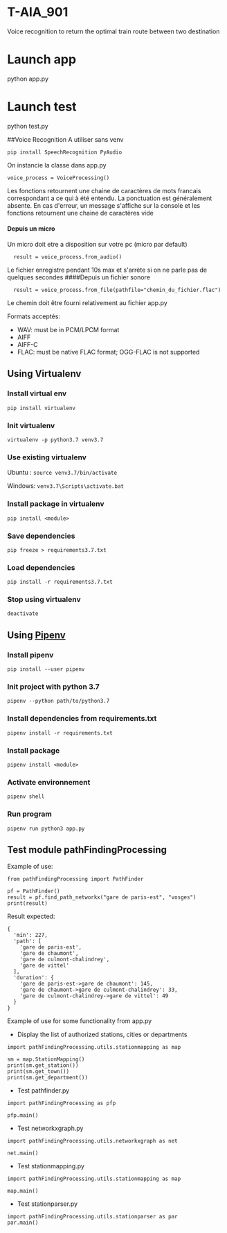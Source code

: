 # T-AIA_901
Voice recognition to return the optimal train route between two destination

# Launch app
python app.py

# Launch test
python test.py


##Voice Recognition 
A utiliser sans venv 

    pip install SpeechRecognition PyAudio
On instancie la classe dans app.py
    
    voice_process = VoiceProcessing()
Les fonctions retournent une chaine de caractères de mots francais correspondant a ce qui à été entendu.
La ponctuation est généralement absente. 
En cas d'erreur, un message s'affiche sur la console et les fonctions retournent une chaine de caractères vide 
#### Depuis un micro
Un micro doit etre a disposition sur votre pc (micro par default)

      result = voice_process.from_audio()   
Le fichier enregistre pendant 10s max et s'arrète si on ne parle pas de quelques secondes
####Depuis un fichier sonore 

      result = voice_process.from_file(pathfile="chemin_du_fichier.flac")
Le chemin doit être fourni relativement au fichier app.py

Formats acceptés: 
- WAV: must be in PCM/LPCM format
- AIFF
- AIFF-C
- FLAC: must be native FLAC format; OGG-FLAC is not supported
## Using Virtualenv
### Install virtual env
`pip install virtualenv`

### Init virtualenv
`virtualenv -p python3.7 venv3.7`

### Use existing virtualenv
Ubuntu : 
`source venv3.7/bin/activate`

Windows: 
`venv3.7\Scripts\activate.bat`

### Install package in virtualenv
`pip install <module>`

### Save dependencies
`pip freeze > requirements3.7.txt`

### Load dependencies
`pip install -r requirements3.7.txt`

### Stop using virtualenv
`deactivate`

## Using [Pipenv](https://pipenv.pypa.io/en/latest/)
### Install pipenv
`pip install --user pipenv`

### Init project with python 3.7
`pipenv --python path/to/python3.7`

### Install dependencies from requirements.txt 
`pipenv install -r requirements.txt`

### Install package
`pipenv install <module>`

### Activate environnement
`pipenv shell`

### Run program
`pipenv run python3 app.py`

## Test module pathFindingProcessing
Example of use:
```
from pathFindingProcessing import PathFinder

pf = PathFinder()
result = pf.find_path_networkx("gare de paris-est", "vosges")
print(result)
```
Result expected:
```
{
  'min': 227,
  'path': [
    'gare de paris-est',
    'gare de chaumont',
    'gare de culmont-chalindrey',
    'gare de vittel'
  ],
  'duration': {
    'gare de paris-est->gare de chaumont': 145,
    'gare de chaumont->gare de culmont-chalindrey': 33,
    'gare de culmont-chalindrey->gare de vittel': 49
  }
}
```
Example of use for some functionality from app.py
- Display the list of authorized stations, cities or departments
```
import pathFindingProcessing.utils.stationmapping as map

sm = map.StationMapping()
print(sm.get_station())
print(sm.get_town())
print(sm.get_department())
```
- Test pathfinder.py
```
import pathFindingProcessing as pfp

pfp.main()
```
- Test networkxgraph.py
```
import pathFindingProcessing.utils.networkxgraph as net

net.main()
```
- Test stationmapping.py
```
import pathFindingProcessing.utils.stationmapping as map

map.main()
```
- Test stationparser.py
```
import pathFindingProcessing.utils.stationparser as par
par.main()
```
